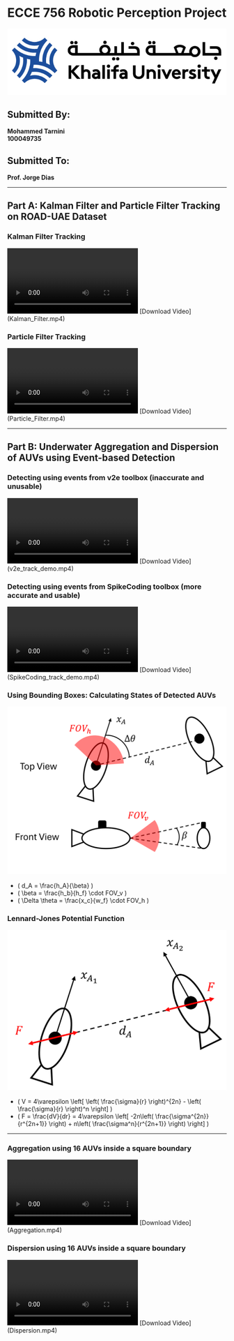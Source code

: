 # ECCE 756 Robotic Perception Project

![KU Logo](kulogo.png)

## Submitted By:
**Mohammed Tarnini**  
**100049735**

## Submitted To:
**Prof. Jorge Dias**

---

## Part A: Kalman Filter and Particle Filter Tracking on ROAD-UAE Dataset

### Kalman Filter Tracking
<video controls>
    <source src="Kalman_Filter.mp4" type="video/mp4">
    Your browser does not support the video tag.
</video>  
[Download Video](Kalman_Filter.mp4)

### Particle Filter Tracking
<video controls>
    <source src="Particle_Filter.mp4" type="video/mp4">
    Your browser does not support the video tag.
</video>  
[Download Video](Particle_Filter.mp4)

---

## Part B: Underwater Aggregation and Dispersion of AUVs using Event-based Detection

### Detecting using events from v2e toolbox (inaccurate and unusable)
<video controls>
    <source src="v2e_track_demo.mp4" type="video/mp4">
    Your browser does not support the video tag.
</video>  
[Download Video](v2e_track_demo.mp4)

### Detecting using events from SpikeCoding toolbox (more accurate and usable)
<video controls>
    <source src="SpikeCoding_track_demo.mp4" type="video/mp4">
    Your browser does not support the video tag.
</video>  
[Download Video](SpikeCoding_track_demo.mp4)

### Using Bounding Boxes: Calculating States of Detected AUVs
![Bounding Box States](states.png)

- \( d_A = \frac{h_A}{\beta} \)
- \( \beta = \frac{h_b}{h_f} \cdot FOV_v \)
- \( \Delta \theta = \frac{x_c}{w_f} \cdot FOV_h \)

### Lennard-Jones Potential Function
![Forces](Forces_on_AUVs.png)

- \( V = 4\varepsilon \left[ \left( \frac{\sigma}{r} \right)^{2n} - \left( \frac{\sigma}{r} \right)^n \right] \)
- \( F = \frac{dV}{dr} = 4\varepsilon \left[ -2n\left( \frac{\sigma^{2n}}{r^{2n+1}} \right) + n\left( \frac{\sigma^n}{r^{2n+1}} \right) \right] \)

---

### Aggregation using 16 AUVs inside a square boundary
<video controls>
    <source src="Aggregation.mp4" type="video/mp4">
    Your browser does not support the video tag.
</video>  
[Download Video](Aggregation.mp4)

### Dispersion using 16 AUVs inside a square boundary
<video controls>
    <source src="Dispersion.mp4" type="video/mp4">
    Your browser does not support the video tag.
</video>  
[Download Video](Dispersion.mp4)
